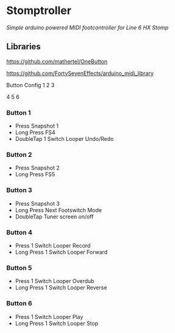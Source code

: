 # Stomptroller 
*Simple arduino powered MIDI footcontroller for Line 6 HX Stomp*

## Libraries
https://github.com/mathertel/OneButton

https://github.com/FortySevenEffects/arduino_midi_library


  Button Config
   1    2    3 
               
               
   4    5    6 


### Button 1
- Press Snapshot 1
- Long Press FS4
- DoubleTap 1 Switch Looper Undo/Redo

### Button 2
- Press Snapshot 2
- Long Press FS5

### Button 3
- Press Snapshot 3
- Long Press Next Footswitch Mode
- DoubleTap Tuner screen on/off

### Button 4
- Press 1 Switch Looper Record
- Long Press 1 Switch Looper Forward

### Button 5
- Press 1 Switch Looper Overdub
- Long Press 1 Switch Looper Reverse

### Button 6
- Press 1 Switch Looper Play
- Long Press 1 Switch Looper Stop
